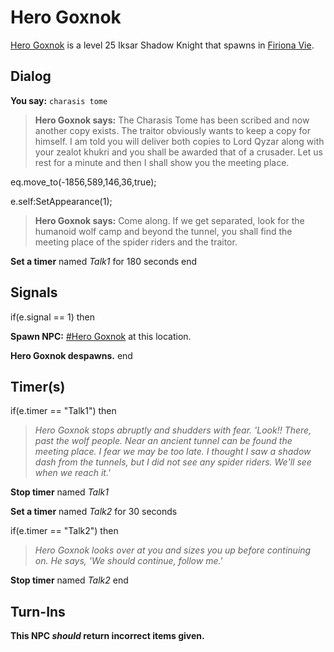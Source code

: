 # Hero Goxnok



[Hero Goxnok](/npc/84319) is a level 25 Iksar Shadow Knight that spawns in [Firiona Vie](/zone/84).




## Dialog

**You say:** `charasis tome`



>**Hero Goxnok says:** The Charasis Tome has been scribed and now another copy exists. The traitor obviously wants to keep a copy for himself. I am told you will deliver both copies to Lord Qyzar along with your zealot khukri and you shall be awarded that of a crusader. Let us rest for a minute and then I shall show you the meeting place.


eq.move_to(-1856,589,146,36,true);


e.self:SetAppearance(1);


>**Hero Goxnok says:** Come along. If we get separated, look for the humanoid wolf camp and beyond the tunnel, you shall find the meeting place of the spider riders and the traitor.


**Set a timer** named *Talk1* for 180 seconds
end



## Signals

if(e.signal == 1) then


**Spawn NPC:**  [\#Hero Goxnok](/npc/84401) at this location.


**Hero Goxnok despawns.**
end



## Timer(s)

if(e.timer == "Talk1") then


>*Hero Goxnok stops abruptly and shudders with fear. 'Look!! There, past the wolf people. Near an ancient tunnel can be found the meeting place. I fear we may be too late. I thought I saw a shadow dash from the tunnels, but I did not see any spider riders. We'll see when we reach it.'*


**Stop timer** named *Talk1*


**Set a timer** named *Talk2* for 30 seconds

if(e.timer == "Talk2") then


>*Hero Goxnok looks over at you and sizes you up before continuing on. He says, 'We should continue, follow me.'*


**Stop timer** named *Talk2*
end



## Turn-Ins



**This NPC *should* return incorrect items given.**






